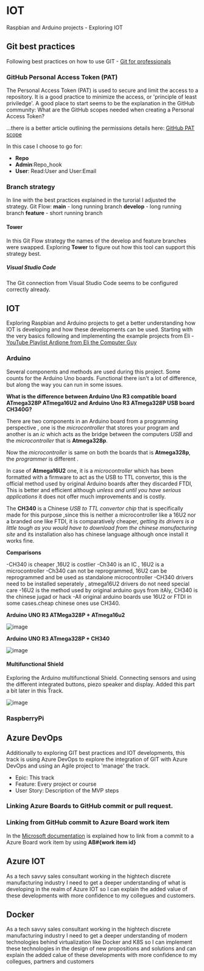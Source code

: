 # IOT
Raspbian and Arduino projects - Exploring IOT

## Git best practices
Following best practices on how to use GIT - [Git for professionals](https://www.freecodecamp.org/news/git-for-professionals/)

### GitHub Personal Access Token (PAT)
The Personal Access Token (PAT) is used to secure and limit the access to a repository. It is a good practice to minimize the access, or 'principle of least priviledge'.
A good place to start seems to be the explanation in the GitHub community: What are the GitHub scopes needed when creating a Personal Access Token?

...there is a better article outlining the permissions details here: [GitHub PAT scope](https://docs.microsoft.com/en-us/azure/devops/pipelines/repos/github?view=azure-devops&tabs=yaml)

In this case I choose to go for:

- **Repo**
- **Admin**:Repo_hook
- **User**: Read:User and User:Email

### Branch strategy
In line with the best practices explained in the turorial I adjusted the strategy. Git Flow:
**main** - long running branch
**develop** - long running branch
**feature** - short running branch

#### Tower
In this Git Flow strategy the names of the develop and feature branches were swapped. Exploring **Tower** to figure out how this tool can support this strategy best.

##### Visual Studio Code
The Git connection from Visual Studio Code seems to be configured correctly already.

## IOT
Exploring Raspbian and Arduino projects to get a better understanding how IOT is developing and how these developments can be used. Starting with the very basics following and implementing the example projects from Eli - [YouTube Playlist Ardione from Eli the Computer Guy](https://www.youtube.com/playlist?list=PLJcaPjxegjBUsCc8PDvalF9j9dvc1RpUh)

### Arduino
Several components and methods are used during this project. Some counts for the Arduino Uno boards. Functional there isn't a lot of difference, but along the way you can run in some issues.

**What is the difference between Arduino Uno R3 compatible board ATmega328P ATmega16U2 and Arduino Uno R3 ATmega328P USB board CH340G?**

There are two components in an Arduino board from a programming perspective , one is the *microcontroller* that stores your program and another is an *ic* which acts as the bridge between the computers *USB* and the *microcontroller* that is **Atmega328p**.

Now the *microcontroller* is same on both the boards that is **Atmega328p**, the *programmer* is different .

In case of **Atmega16U2** one, it is a *microcontroller* which has been formatted with a firmware to act as the USB to TTL convertor, this is the official method used by original Arduino boards after they discarded FTDI, This is better and efficient although *unless and until you have serious applications* it does not offer much improvements and is costly.

The **CH340** is a Chinese *USB to TTL convertor chip* that is specifically made for this purpose ,since this is neither a microcontroller like a 16U2 nor a branded one like FTDI, it is comparatively cheaper, *getting its drivers is a little tough as you would have to download from the chinese manufacturing site* and its installation also has chinese language although once install it works fine.

**Comparisons**

-CH340 is cheaper ,16U2 is costlier
-Ch340 is an IC , 16U2 is a microcontroller
-Ch340 can not be reprogrammed, 16U2 can be reprogrammed and be used as standalone microcontroller
-CH340 drivers need to be installed seperately , atmega16U2 drivers do not need special care
-16U2 is the method used by original arduino guys from itAly, CH340 is the chinese jugad or hack
-All original arduino boards use 16U2 or FTDI in some cases.cheap chinese ones use CH340.

**Arduino UNO R3 ATMega328P + ATmega16u2**

![image](https://user-images.githubusercontent.com/10297499/140656336-0a286429-878f-4620-9da3-dc8ab6ffae41.png) 

**Arduino UNO R3 ATmega328P + CH340**

![image](https://user-images.githubusercontent.com/10297499/140656355-11988dce-c62d-4fff-8720-900f0b4570eb.png)


#### Multifunctional Shield
Exploring the Arduino multifunctional Shield. Connecting sensors and using the different integrated buttons, piezo speaker and display. Added this part a bit later in this Track.

![image](https://user-images.githubusercontent.com/10297499/140655830-7ed79956-08ab-42bd-833e-62b24390b677.png)

### RaspberryPi

## Azure DevOps
Additionally to exploring GIT best practices and IOT developments, this track is using Azure DevOps to explore the integration of GIT with Azure DevOps and using an Agile project to 'manage' the track.
- Epic: This track
- Feature: Every project or course
- User Story: Description of the MVP steps

### Linking Azure Boards to GitHub commit or pull request.

### Linking from GitHub commit to Azure Board work item
In the [Microsoft documentation](https://docs.microsoft.com/en-us/azure/devops/boards/github/link-to-from-github?view=azure-devops) is explained how to link from a commit to a Azure Board work item by using **AB#{work item id}**

## Azure IOT
As a tech savvy sales consultant working in the hightech discrete manufacturing industry I need to get a deeper understanding of what is developing in the realm of Azure IOT so I can explain the added value of these developments with more confidence to my collegues and customers.

## Docker
As a tech savvy sales consultant working in the hightech discrete manufacturing industry I need to get a deeper understanding of modern technologies behind virtualization like Docker and K8S so I can implement these technologies in the design of new propositions and solutions and can explain the added calue of these developments with more confidence to my collegues, partners and customers
